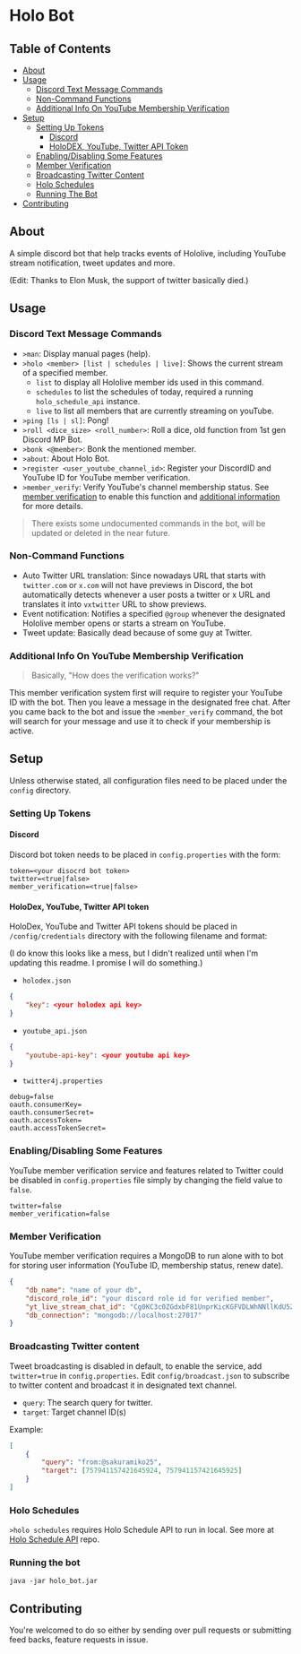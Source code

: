 # Holo Bot

## Table of Contents

- [About](#About)
- [Usage](#Usage)
  - [Discord Text Message Commands](#discord-text-message-commands)
  - [Non-Command Functions](#non-command-functions)
  - [Additional Info On YouTube Membership Verification](#additional-info-on-youtube-membership-verification)
- [Setup](#Setup)
  - [Setting Up Tokens](#setting-up-tokens)
    - [Discord](#discord)
	- [HoloDEX, YouTube, Twitter API Token](#holodex-youtube-twitter-api-token)
  - [Enabling/Disabling Some Features](#enablingdisabling-some-features)
  - [Member Verification](#member-verification)
  - [Broadcasting Twitter Content](#broadcasting-twitter-content)
  - [Holo Schedules](#holo-schedules)
  - [Running The Bot](#running-the-bot)
- [Contributing](#contributing)

## About

A simple discord bot that help tracks events of Hololive, including YouTube
stream notification, tweet updates and more.

(Edit: Thanks to Elon Musk, the support of twitter basically died.)

## Usage

### Discord Text Message Commands

* `>man`: Display manual pages (help).
* `>holo <member> [list | schedules | live]`: Shows the current stream of a
  specified member.
  * `list` to display all Hololive member ids used in this command.
  * `schedules` to list the schedules of today, required a running
	`holo_schedule_api` instance.
  * `live` to list all members that are currently streaming on youTube.
* `>ping [ls | sl]`: Pong!
* `>roll <dice_size> <roll_number>`: Roll a dice, old function from 1st gen
  Discord MP Bot.
* `>bonk <@member>`: Bonk the mentioned member.
* `>about`: About Holo Bot.
* `>register <user_youtube_channel_id>`: Register your DiscordID and YouTube ID
  for YouTube member verification.
* `>member_verify`: Verify YouTube's channel membership status. See [member
  verification](#member-verification) to enable this function and [additional
  information](#additional-info-on-youtube-membership-verification) for more
  details.

> There exists some undocumented commands in the bot, will be updated or
> deleted in the near future.

### Non-Command Functions

* Auto Twitter URL translation: Since nowadays URL that starts with
  `twitter.com` or `x.com` will not have previews in Discord, the bot
  automatically detects whenever a user posts a twitter or x URL and translates
  it into `vxtwitter` URL to show previews.
* Event notification: Notifies a specified `@group` whenever the designated
  Hololive member opens or starts a stream on YouTube.
* Tweet update: Basically dead because of some guy at Twitter.

### Additional Info On YouTube Membership Verification

> Basically, "How does the verification works?"

This member verification system first will require to register your YouTube ID
with the bot. Then you leave a message in the designated free chat. After you
came back to the bot and issue the `>member_verify` command, the bot will search
for your message and use it to check if your membership is active.

## Setup

Unless otherwise stated, all configuration files need to be placed under the
`config` directory.

### Setting Up Tokens

#### Discord

Discord bot token needs to be placed in `config.properties` with the form:
```properties
token=<your disocrd bot token>
twitter=<true|false>
member_verification=<true|false>
```

#### HoloDex, YouTube, Twitter API token

HoloDex, YouTube and Twitter API tokens should be placed in
`/config/credentials` directory with the following filename and format:

(I do know this looks like a mess, but I didn't realized until when I'm updating
this readme. I promise I will do something.)
* `holodex.json`
```json
{
	"key": <your holodex api key>
}
```
* `youtube_api.json`
```json
{
	"youtube-api-key": <your youtube api key>
}
```
* `twitter4j.properties`
```
debug=false
oauth.consumerKey=
oauth.consumerSecret=
oauth.accessToken=
oauth.accessTokenSecret=
```

### Enabling/Disabling Some Features

YouTube member verification service and features related to Twitter could be
disabled in `config.properties` file simply by changing the field value to
`false`.

```
twitter=false
member_verification=false
```

### Member Verification

YouTube member verification requires a MongoDB to run alone with to bot for
storing user information (YouTube ID, membership status, renew date).

```json
{
    "db_name": "name of your db",
    "discord_role_id": "your discord role id for verified member",
    "yt_live_stream_chat_id": "Cg0KC3c0ZGdxbF81UnprKicKGFVDLWhNNllKdU5ZVkFtVVd4ZUlyOUZlQRILdzRkZ3FsXzVSems",
    "db_connection": "mongodb://localhost:27017"
}
```

### Broadcasting Twitter content

Tweet broadcasting is disabled in default, to enable the service, add
`twitter=true` in `config.properties`. Edit `config/broadcast.json` to subscribe
to twitter content and broadcast it in designated text channel.

* `query`: The search query for twitter.
* `target`: Target channel ID(s)

Example:
```json
[
	{
		"query": "from:@sakuramiko25",
		"target": [757941157421645924, 757941157421645925]
	}
]
```

### Holo Schedules

`>holo schedules` requires Holo Schedule API to run in local. See more at [Holo
Schedule API](https://github.com/cst0601/holo_schedule_api) repo.

### Running the bot
```
java -jar holo_bot.jar
```

## Contributing

You're welcomed to do so either by sending over pull requests or submitting feed
backs, feature requests in issue.